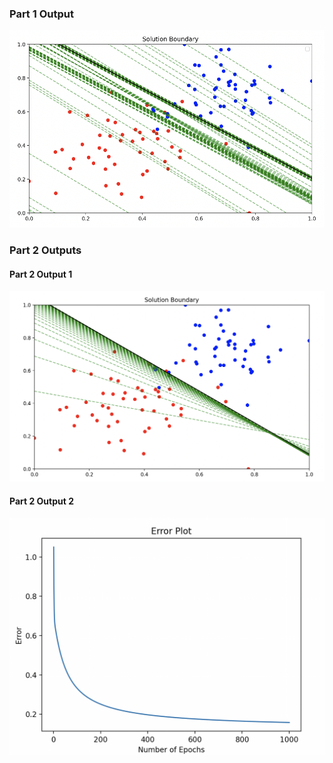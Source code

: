 ### Part 1 Output

![Part 1 Output](./part1Output.png)

### Part 2 Outputs

#### Part 2 Output 1

![Part 2 Output 1](./part2output1.png)

#### Part 2 Output 2

![Part 2 Output 2](./part2output2.png)
